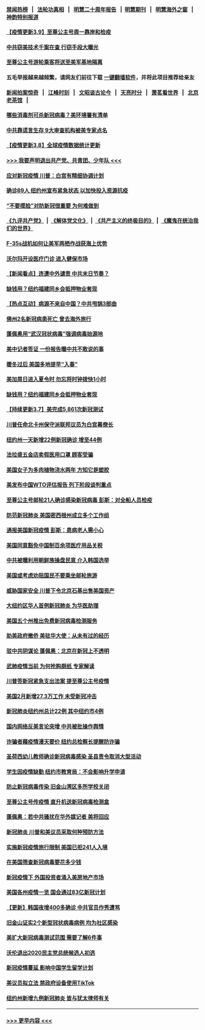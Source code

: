 #### [禁闻热榜](热点新闻.md?=0)  &nbsp;&nbsp;|&nbsp;&nbsp; [法轮功真相](https://github.com/gfw-breaker/truth/blob/master/README.md?=0) &nbsp;&nbsp;|&nbsp;&nbsp; [明慧二十周年报告](https://github.com/gfw-breaker/mh-reports/blob/master/README.md?=0) &nbsp;&nbsp;|&nbsp;&nbsp;[明慧期刊](https://github.com/gfw-breaker/mh-qikan) &nbsp;&nbsp;|&nbsp;&nbsp; [明慧海外之窗](https://github.com/gfw-breaker/mh-news/blob/master/README.md?=0) &nbsp;&nbsp;|&nbsp;&nbsp; [神韵特别报道](https://github.com/gfw-breaker/mh-news/blob/master/shenyun.md?=0)
#### [【疫情更新3.9】至尊公主号周一靠岸和检疫](../pages/nsc412/n11925735.md?t=03091403) 
#### [中共窃美技术千案在查 行窃手段大曝光](../pages/nsc412/n11874117.md?t=03091403) 
#### [至尊公主号游轮乘客将送至美军基地隔离](../pages/nsc412/n11925689.md?t=03091403) 
#### 五毛举报越来越频繁，请网友们前往下载 [一键翻墙软件](https://github.com/gfw-breaker/ssr-accounts)，并将此项目推荐给亲友
#### [新闻拍案惊奇](https://github.com/gfw-breaker/banned-news/blob/master/pages/link4.md) &nbsp;&nbsp;|&nbsp;&nbsp; [江峰时刻](https://github.com/gfw-breaker/banned-news/blob/master/pages/link4.md) &nbsp;&nbsp;|&nbsp;&nbsp; [文昭谈古论今](https://github.com/gfw-breaker/banned-news/blob/master/pages/link4.md) &nbsp;&nbsp;|&nbsp;&nbsp; [天亮时分](https://github.com/gfw-breaker/banned-news/blob/master/pages/link4.md) &nbsp;&nbsp;|&nbsp;&nbsp; [萧茗看世界](https://github.com/gfw-breaker/banned-news/blob/master/pages/link4.md) &nbsp;&nbsp;|&nbsp;&nbsp; [北京老茶馆](https://github.com/gfw-breaker/banned-news/blob/master/pages/link4.md) &nbsp;&nbsp;|&nbsp;&nbsp; 
#### [哪些消毒剂可杀新冠病毒？美环境署有清单](../pages/nsc412/n11923343.md?t=03091403) 
#### [中共靠谎言生存 9大审查机构被美专家点名](../pages/nsc412/n11925444.md?t=03091403) 
#### [【疫情更新3.8】全球疫情数据统计更新](../pages/nsc412/n11923562.md?t=03091403) 
#### [>>> 我要声明退出共产党、共青团、少年队 <<<](https://github.com/begood0513/goodnews/blob/master/quit/letter.md) 
#### [应对新冠疫情 川普：白宫有精细协调计划](../pages/nsc412/n11925128.md?t=03091403) 
#### [确诊89人  纽约州宣布紧急状态  以加快投入资源抗疫](../pages/nsc412/n11925077.md?t=03091403) 
#### [“不要摸脸”对防新冠很重要 为何难做到](../pages/nsc412/n11916113.md?t=03091403) 
#### [《九评共产党》](https://github.com/begood0513/9ping.md/blob/master/README.md) &nbsp;|&nbsp; [《解体党文化》](../../../../jtdwh.md/blob/master/README.md)  &nbsp;|&nbsp; [《共产主义的终极目的》](../../../../gczydzjmd.md/blob/master/README.md) &nbsp;|&nbsp; [《魔鬼在统治我们的世界》](../../../../mgztzwmdsj.md/blob/master/README.md) 
#### [F-35s战机如何让美军两栖作战获海上优势](../pages/nsc412/n11896520.md?t=03091403) 
#### [沃尔玛开设医疗门诊 进入健保市场](../pages/nsc412/n11923534.md?t=03091403) 
#### [【新闻看点】连遭中外谴责 中共末日节奏？](../pages/nsc412/n11923402.md?t=03091403) 
#### [缺钱用？纽约福建同乡会抵押物业套现](../pages/nsc412/n11923090.md?t=03091403) 
#### [【热点互动】病源不来自中国？中共甩锅3部曲](../pages/nsc412/n11923404.md?t=03091403) 
#### [佛州2名新冠病患死亡 曾去海外旅行](../pages/nsc412/n11923309.md?t=03091403) 
#### [蓬佩奥用“武汉冠状病毒”强调病毒始源地](../pages/nsc412/n11923252.md?t=03091403) 
#### [美中记者签证 一份报告曝中共不敢说的事](../pages/nsc412/n11923242.md?t=03091403) 
#### [暖冬过后 美国多地提早“入春”](../pages/nsc412/n11923232.md?t=03091403) 
#### [美加周日进入夏令时 勿忘将时钟拨快1小时](../pages/nsc412/n11923222.md?t=03091403) 
#### [缺钱用？纽约福建同乡会抵押物业套现](../pages/nsc412/n11921870.md?t=03091403) 
#### [【持续更新3.7】美完成5,861次新冠测试](../pages/nsc412/n11921647.md?t=03091403) 
#### [川普任命北卡州保守派联邦议员为白宫幕僚长](../pages/nsc412/n11922507.md?t=03091403) 
#### [纽约州一天新增22例新冠确诊  增至44例](../pages/nsc412/n11922043.md?t=03091403) 
#### [法拉盛五金店卖假医用口罩  顾客受骗](../pages/nsc412/n11922036.md?t=03091403) 
#### [美国女子为多肉植物浇水两年 方知它是塑胶](../pages/nsc412/n11921742.md?t=03091403) 
#### [美发布中国WTO评估报告 列下阶段谈判重点](../pages/nsc412/n11921572.md?t=03091403) 
#### [至尊公主号邮轮21人确诊感染新冠病毒   彭斯：对全船人员检疫](../pages/nsc412/n11921909.md?t=03091403) 
#### [防范新冠肺炎 美国密西根州成立多个工作组](../pages/nsc412/n11921740.md?t=03091403) 
#### [通报美国新冠疫情 彭斯：患病老人需小心](../pages/nsc412/n11921714.md?t=03091403) 
#### [美国同意豁免中国制百余项医疗用品关税](../pages/nsc412/n11921400.md?t=03091403) 
#### [中共被曝利用朝鲜族操盘民意 介入韩国选举](../pages/nsc412/n11921006.md?t=03091403) 
#### [美国或考虑劝阻国民不要乘坐邮轮旅游](../pages/nsc412/n11921247.md?t=03091403) 
#### [威胁国家安全 川普下令北京石基出售美国资产](../pages/nsc412/n11921036.md?t=03091403) 
#### [大纽约区华人首例新冠肺炎  为华医助理](../pages/nsc412/n11921110.md?t=03091403) 
#### [美国五个州推出免费新冠病毒检测服务](../pages/nsc412/n11921001.md?t=03091403) 
#### [助美政府撤侨 美驻华大使：从未有过的经历](../pages/nsc412/n11920832.md?t=03091403) 
#### [驳中共阴谋论 蓬佩奥：北京在新冠上不透明](../pages/nsc412/n11920846.md?t=03091403) 
#### [武肺疫情当前 为何抢购厕纸 专家解读](../pages/nsc412/n11920844.md?t=03091403) 
#### [川普签新冠紧急支出法案 提至尊公主号疫情](../pages/nsc412/n11920654.md?t=03091403) 
#### [美国2月新增27.3万工作 未受新冠冲击](../pages/nsc412/n11920460.md?t=03091403) 
#### [新冠肺炎纽约州总计22例  其中纽约市4例](../pages/nsc412/n11919291.md?t=03091403) 
#### [国内网络反美言论突增 中共被批操作舆情](../pages/nsc412/n11919024.md?t=03091403) 
#### [诈骗者藉疫情漫天要价  纽约总检察长提醒防诈骗](../pages/nsc412/n11919284.md?t=03091403) 
#### [圣荷西幼儿教师确诊新冠病毒感染  圣县责令取消大型活动](../pages/nsc412/n11919383.md?t=03091403) 
#### [学生因疫情缺勤  纽约市教育局：不会影响升学申请](../pages/nsc412/n11919278.md?t=03091403) 
#### [防止新冠病毒传染   旧金山湾区多所学校关闭](../pages/nsc412/n11919366.md?t=03091403) 
#### [至尊公主号传疫情  直升机送新冠病毒检测盒](../pages/nsc412/n11919347.md?t=03091403) 
#### [蓬佩奥：若中共骚扰在华外媒记者 美将回应](../pages/nsc412/n11918836.md?t=03091403) 
#### [新冠肺炎 川普和美议员采取何种预防方法](../pages/nsc412/n11918395.md?t=03091403) 
#### [实施新冠疫情旅行限制 美国已拒241人入境](../pages/nsc412/n11918515.md?t=03091403) 
#### [在美国筛查新冠病毒要花多少钱](../pages/nsc412/n11918422.md?t=03091403) 
#### [新冠疫情下 外国投资者涌入美房地产市场](../pages/nsc412/n11918415.md?t=03091403) 
#### [美国各州疫情一览 国会通过83亿新冠计划](../pages/nsc412/n11918191.md?t=03091403) 
#### [【更新】韩国夜增400多确诊 中共官员作秀遭骂](../pages/nsc412/n11890652.md?t=03091403) 
#### [旧金山证实2个新型冠状病毒病例 均为社区感染](../pages/nsc412/n11918219.md?t=03091403) 
#### [美扩大新冠病毒测试范围 需要了解6件事](../pages/nsc412/n11917886.md?t=03091403) 
#### [沃伦退出2020民主党总统候选人初选](../pages/nsc412/n11917882.md?t=03091403) 
#### [新冠疫情蔓延 影响中国学生留学计划](../pages/nsc412/n11917952.md?t=03091403) 
#### [美议员拟立法 禁政府设备使用TikTok](../pages/nsc412/n11917577.md?t=03091403) 
#### [纽约州新增九例新冠肺炎 皆与犹太律师有关](../pages/nsc412/n11916367.md?t=03091403) 

----
#### [ >>> 更早内容 <<< ](../indexes/nsc412-earlier.md)
